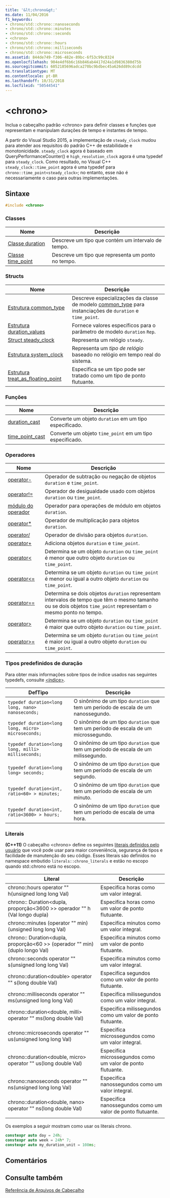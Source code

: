 ```yaml
---
title: '&lt;chrono&gt;'
ms.date: 11/04/2016
f1_keywords:
- chrono/std::chrono::nanoseconds
- chrono/std::chrono::minutes
- chrono/std::chrono::seconds
- <chrono>
- chrono/std::chrono::hours
- chrono/std::chrono::milliseconds
- chrono/std::chrono::microseconds
ms.assetid: 844de749-f306-482e-89bc-6f53c99c8324
ms.openlocfilehash: 904e4df6b6c16b846ab4417d24a1d9836380d75b
ms.sourcegitcommit: 6052185696adca270bc9bdbec45a626dd89cdcdd
ms.translationtype: MT
ms.contentlocale: pt-BR
ms.lasthandoff: 10/31/2018
ms.locfileid: "50544541"
---
```

# <a name="ltchronogt"></a>&lt;chrono&gt;

Inclua o cabeçalho padrão \<chrono> para definir classes e funções que representam e manipulam durações de tempo e instantes de tempo.

A partir do Visual Studio 2015, a implementação de `steady_clock` mudou para atender aos requisitos do padrão C++ de estabilidade e monotonicidade. `steady_clock` agora é baseado em QueryPerformanceCounter() e `high_resolution_clock` agora é uma typedef para `steady_clock`. Como resultado, no Visual C++ `steady_clock::time_point` agora é uma typedef para `chrono::time_point<steady_clock>`; no entanto, esse não é necessariamente o caso para outras implementações.

## <a name="syntax"></a>Sintaxe

```cpp
#include <chrono>
```

### <a name="classes"></a>Classes

|Nome|Descrição|
|----------|-----------------|
|[Classe duration](../standard-library/duration-class.md)|Descreve um tipo que contém um intervalo de tempo.|
|[Classe time_point](../standard-library/time-point-class.md)|Descreve um tipo que representa um ponto no tempo.|

### <a name="structs"></a>Structs

|Nome|Descrição|
|----------|-----------------|
|[Estrutura common_type](../standard-library/common-type-structure.md)|Descreve especializações da classe de modelo [common_type](../standard-library/common-type-class.md) para instanciações de `duration` e `time_point`.|
|[Estrutura duration_values](../standard-library/duration-values-structure.md)|Fornece valores específicos para o parâmetro de modelo `duration` `Rep`.|
|[Struct steady_clock](../standard-library/steady-clock-struct.md)|Representa um relógio `steady`.|
|[Estrutura system_clock](../standard-library/system-clock-structure.md)|Representa um *tipo de relógio* baseado no relógio em tempo real do sistema.|
|[Estrutura treat_as_floating_point](../standard-library/treat-as-floating-point-structure.md)|Especifica se um tipo pode ser tratado como um tipo de ponto flutuante.|

### <a name="functions"></a>Funções

|Nome|Descrição|
|----------|-----------------|
|[duration_cast](../standard-library/chrono-functions.md#duration_cast)|Converte um objeto `duration` em um tipo especificado.|
|[time_point_cast](../standard-library/chrono-functions.md#time_point_cast)|Converte um objeto `time_point` em um tipo especificado.|

### <a name="operators"></a>Operadores

|Nome|Descrição|
|----------|-----------------|
|[operator-](../standard-library/chrono-operators.md#operator-)|Operador de subtração ou negação de objetos `duration` e `time_point`.|
|[operator!=](../standard-library/chrono-operators.md#op_neq)|Operador de desigualdade usado com objetos `duration` ou `time_point`.|
|[módulo do operador](../standard-library/chrono-operators.md#op_modulo)|Operador para operações de módulo em objetos `duration`.|
|[operator*](../standard-library/chrono-operators.md#op_star)|Operador de multiplicação para objetos `duration`.|
|[operator/](../standard-library/chrono-operators.md#op_div)|Operador de divisão para objetos `duration`.|
|[operator+](../standard-library/chrono-operators.md#op_add)|Adiciona objetos `duration` e `time_point`.|
|[operator&lt;](../standard-library/chrono-operators.md#op_lt)|Determina se um objeto `duration` ou `time_point` é menor que outro objeto `duration` ou `time_point`.|
|[operator&lt;=](../standard-library/chrono-operators.md#op_lt_eq)|Determina se um objeto `duration` ou `time_point` é menor ou igual a outro objeto `duration` ou `time_point`.|
|[operator==](../standard-library/chrono-operators.md#op_eq_eq)|Determina se dois objetos `duration` representam intervalos de tempo que têm o mesmo tamanho ou se dois objetos `time_point` representam o mesmo ponto no tempo.|
|[operator&gt;](../standard-library/chrono-operators.md#op_gt)|Determina se um objeto `duration` ou `time_point` é maior que outro objeto `duration` ou `time_point`.|
|[operator&gt;=](../standard-library/chrono-operators.md#op_gt_eq)|Determina se um objeto `duration` ou `time_point` é maior ou igual a outro objeto `duration` ou `time_point`.|

### <a name="predefined-duration-types"></a>Tipos predefinidos de duração

Para obter mais informações sobre tipos de índice usados nas seguintes typedefs, consulte [\<índice>](../standard-library/ratio.md).

|DefTipo|Descrição|
|-------------|-----------------|
|`typedef duration<long long, nano> nanoseconds;`|O sinônimo de um tipo `duration` que tem um período de escala de um nanossegundo.|
|`typedef duration<long long, micro> microseconds;`|O sinônimo de um tipo `duration` que tem um período de escala de um microssegundo.|
|`typedef duration<long long, milli> milliseconds;`|O sinônimo de um tipo `duration` que tem um período de escala de um milissegundo.|
|`typedef duration<long long> seconds;`|O sinônimo de um tipo `duration` que tem um período de escala de um segundo.|
|`typedef duration<int, ratio<60> > minutes;`|O sinônimo de um tipo `duration` que tem um período de escala de um minuto.|
|`typedef duration<int, ratio<3600> > hours;`|O sinônimo de um tipo `duration` que tem um período de escala de uma hora.|

### <a name="literals"></a>Literais

**(C++11)** O cabeçalho \<chrono> define os seguintes [literais definidos pelo usuário](../cpp/user-defined-literals-cpp.md) que você pode usar para maior conveniência, segurança de tipos e facilidade de manutenção do seu código. Esses literais são definidos no namespace embutido `literals::chrono_literals` e estão no escopo quando std::chrono está no escopo.

|Literal|Descrição|
|-------------|-----------------|
|chrono::hours operator "" h(unsigned long long Val)|Especifica horas como um valor integral.|
|chrono:: Duration\<dupla, proporção\<3600 >> operador "" h (Val longo dupla)|Especifica horas como um valor de ponto flutuante.|
|chrono::minutes (operator "" min)(unsigned long long Val)|Especifica minutos como um valor integral.|
|chrono:: Duration\<dupla, proporção\<60 >> (operador "" min) (duplo longo Val)|Especifica minutos como um valor de ponto flutuante.|
|chrono::seconds operator "" s(unsigned long long Val)|Especifica minutos como um valor integral.|
|chrono::duration\<double> operator "" s(long double Val)|Especifica segundos como um valor de ponto flutuante.|
|chrono::milliseconds operator "" ms(unsigned long long Val)|Especifica milissegundos como um valor integral.|
|chrono::duration\<double, milli> operator "" ms(long double Val)|Especifica milissegundos como um valor de ponto flutuante.|
|chrono::microseconds operator "" us(unsigned long long Val)|Especifica microssegundos como um valor integral.|
|chrono::duration\<double, micro> operator "" us(long double Val)|Especifica microssegundos como um valor de ponto flutuante.|
|chrono::nanoseconds operator "" ns(unsigned long long Val)|Especifica nanossegundos como um valor integral.|
|chrono::duration\<double, nano> operator "" ns(long double Val)|Especifica nanossegundos como um valor de ponto flutuante.|
|||

Os exemplos a seguir mostram como usar os literais chrono.

```cpp
constexpr auto day = 24h;
constexpr auto week = 24h* 7;
constexpr auto my_duration_unit = 108ms;
```

## <a name="remarks"></a>Comentários

## <a name="see-also"></a>Consulte também

[Referência de Arquivos de Cabeçalho](../standard-library/cpp-standard-library-header-files.md)<br/>
